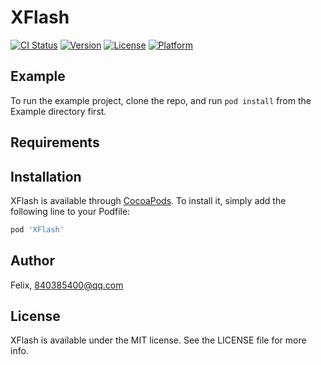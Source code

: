 # XFlash

[![CI Status](https://img.shields.io/travis/Felix/XFlash.svg?style=flat)](https://travis-ci.org/Felix/XFlash)
[![Version](https://img.shields.io/cocoapods/v/XFlash.svg?style=flat)](https://cocoapods.org/pods/XFlash)
[![License](https://img.shields.io/cocoapods/l/XFlash.svg?style=flat)](https://cocoapods.org/pods/XFlash)
[![Platform](https://img.shields.io/cocoapods/p/XFlash.svg?style=flat)](https://cocoapods.org/pods/XFlash)

## Example

To run the example project, clone the repo, and run `pod install` from the Example directory first.

## Requirements

## Installation

XFlash is available through [CocoaPods](https://cocoapods.org). To install
it, simply add the following line to your Podfile:

```ruby
pod 'XFlash'
```

## Author

Felix, 840385400@qq.com

## License

XFlash is available under the MIT license. See the LICENSE file for more info.
